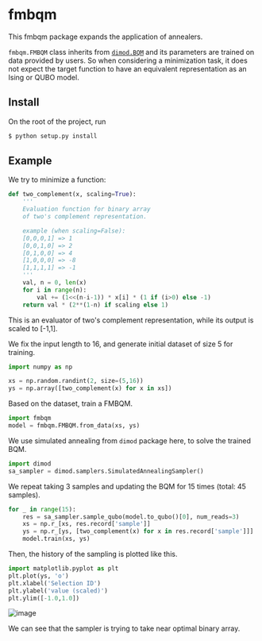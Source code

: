 # fmbqm
This fmbqm package expands the application of annealers.

`fmbqm.FMBQM` class inherits from [`dimod.BQM`](https://docs.ocean.dwavesys.com/projects/dimod/en/latest/reference/bqm/binary_quadratic_model.html#dimod.BinaryQuadraticModel)
and its parameters are trained on data provided by users. So when considering a minimization task,
it does not expect the target function to have an equivalent representation as an Ising or QUBO model.

## Install
On the root of the project, run

```bash
$ python setup.py install
```

## Example

We try to minimize a function:

```python
def two_complement(x, scaling=True):
    '''
    Evaluation function for binary array
    of two's complement representation.

    example (when scaling=False):
    [0,0,0,1] => 1
    [0,0,1,0] => 2
    [0,1,0,0] => 4
    [1,0,0,0] => -8
    [1,1,1,1] => -1
    '''
    val, n = 0, len(x)
    for i in range(n):
        val += (1<<(n-i-1)) * x[i] * (1 if (i>0) else -1)
    return val * (2**(1-n) if scaling else 1)
```
This is an evaluator of two's complement representation, while its output is scaled to [-1,1].

We fix the input length to 16, and generate initial dataset of size 5 for training.

```python
import numpy as np

xs = np.random.randint(2, size=(5,16))
ys = np.array([two_complement(x) for x in xs])
```

Based on the dataset, train a FMBQM.

```python
import fmbqm
model = fmbqm.FMBQM.from_data(xs, ys)
```

We use simulated annealing from `dimod` package here, to solve the trained BQM.

```python
import dimod
sa_sampler = dimod.samplers.SimulatedAnnealingSampler()
```

We repeat taking 3 samples and updating the BQM for 15 times (total: 45 samples).

```python
for _ in range(15):
    res = sa_sampler.sample_qubo(model.to_qubo()[0], num_reads=3)
    xs = np.r_[xs, res.record['sample']]
    ys = np.r_[ys, [two_complement(x) for x in res.record['sample']]]
    model.train(xs, ys)
```

Then, the history of the sampling is plotted like this.

```python
import matplotlib.pyplot as plt
plt.plot(ys, 'o')
plt.xlabel('Selection ID')
plt.ylabel('value (scaled)')
plt.ylim([-1.0,1.0])
```
![image](https://user-images.githubusercontent.com/15908202/64800217-205ed100-d5c1-11e9-8d29-b2d13bcb0e53.png)

We can see that the sampler is trying to take near optimal binary array.
